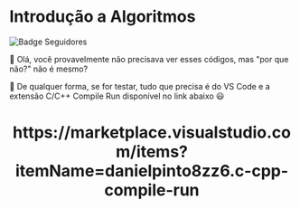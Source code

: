 # Introdução a Algoritmos #

![Badge Seguidores](https://img.shields.io/github/followers/WilberR01?style=social)

:hammer: Olá, você provavelmente não precisava ver esses códigos, mas "por que não?" não é mesmo?

:floppy_disk: De qualquer forma, se for testar, tudo que precisa é do VS Code e a extensão C/C++ Compile Run disponível no link abaixo :smiley:

<h1 align="center"> https://marketplace.visualstudio.com/items?itemName=danielpinto8zz6.c-cpp-compile-run </h1>
